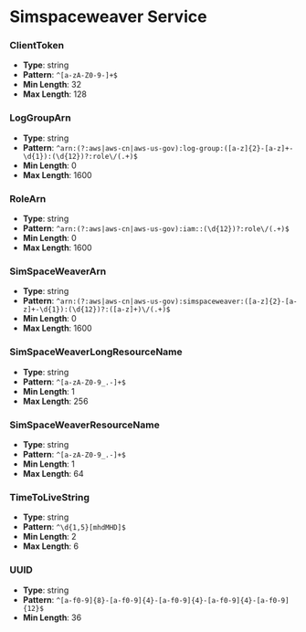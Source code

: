 # Simspaceweaver Service

### ClientToken
- **Type**: string
- **Pattern**: `^[a-zA-Z0-9-]+$`
- **Min Length**: 32
- **Max Length**: 128

### LogGroupArn
- **Type**: string
- **Pattern**: `^arn:(?:aws|aws-cn|aws-us-gov):log-group:([a-z]{2}-[a-z]+-\d{1}):(\d{12})?:role\/(.+)$`
- **Min Length**: 0
- **Max Length**: 1600

### RoleArn
- **Type**: string
- **Pattern**: `^arn:(?:aws|aws-cn|aws-us-gov):iam::(\d{12})?:role\/(.+)$`
- **Min Length**: 0
- **Max Length**: 1600

### SimSpaceWeaverArn
- **Type**: string
- **Pattern**: `^arn:(?:aws|aws-cn|aws-us-gov):simspaceweaver:([a-z]{2}-[a-z]+-\d{1}):(\d{12})?:([a-z]+)\/(.+)$`
- **Min Length**: 0
- **Max Length**: 1600

### SimSpaceWeaverLongResourceName
- **Type**: string
- **Pattern**: `^[a-zA-Z0-9_.-]+$`
- **Min Length**: 1
- **Max Length**: 256

### SimSpaceWeaverResourceName
- **Type**: string
- **Pattern**: `^[a-zA-Z0-9_.-]+$`
- **Min Length**: 1
- **Max Length**: 64

### TimeToLiveString
- **Type**: string
- **Pattern**: `^\d{1,5}[mhdMHD]$`
- **Min Length**: 2
- **Max Length**: 6

### UUID
- **Type**: string
- **Pattern**: `^[a-f0-9]{8}-[a-f0-9]{4}-[a-f0-9]{4}-[a-f0-9]{4}-[a-f0-9]{12}$`
- **Min Length**: 36

